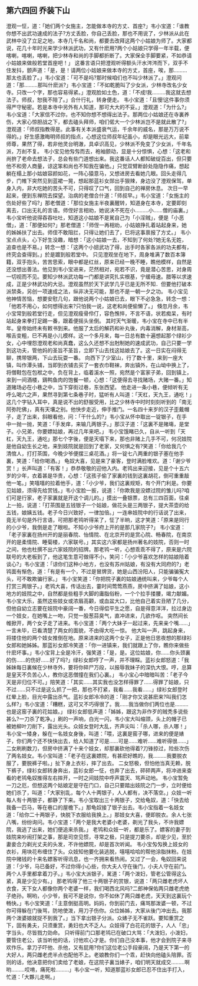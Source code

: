 ## 第六四回 乔装下山

澄观一怔，道：「她们两个女施主，怎能做本寺的方丈、首座?」韦小宝道：「谁教你想不出武功速成的法子?方丈丢脸，你自己丢脸，那也不用说了，少林派从此在武林中没了立足之地，本寺几千名和尚，都要去改拜这两个小姑娘为师了。大家都说，花几十年时光来学少林派武功，又有什麽用?两个小姑娘只学得一年半载，便喀喇，喀喇，喀喇，把少林寺和尚的手脚都折断了。大家保全手脚要紧，不如恭请小姑娘来做般若堂首座吧！」
这番言语只把澄观听得额头汗水涔涔而下，双手不住发抖，颤声道：「是，是！请两位小姑娘来做本寺的方丈，首座，唉，那………那太也丢脸了。」韦小宝道：「可不是吗?那时候咱们也不叫少林派了。」澄观问道：「那………那叫什麽派?」韦小宝道：「不如乾脆叫了少女派，少林寺改名少女寺。只改一个字，那也容易得紧。」澄观脸如土色，道：「不成!我………我这就去想法子。师叔，恕我不陪了。」合什行礼，转身便走。
韦小宝道：「且慢!这件事你须得严守秘密。若是本寺中另外有人知道，那可大大的不妥。」澄观道：「为什么?」韦小宝道：「大家信不过你，也不知你想不想得出法子。那两位小姑娘还在寺裏养伤，大家心惊胆战之下，都去磕头拜师，咱们偌大一个少林派岂不是就此散了?」澄观道：「师叔指教得是。此事有关本派盛衰气运，千余年的威名，那是万万说不得的。」好生感激晦明师叔的指点，心想这位师叔年纪虽小，却是眼光远大，前辈师尊，果然了得，若非他灵台明澈，具卓识高见，少林派不免变了少女派，千年名派，万刦不复。
韦小宝见他匁匁而去，袍袖颤动，显是十分惊惧，心想：「这老和尚拚了老命去想法子，总会有些门道想出来。我这番话人人都知破绽百出，但只要他不和旁人商量，谅这笨和尚也不知我在骗他。」只觉双臂断龄处隐隐作痛，想起躺在榻上那小姑娘容颜如花，一阵心猿意马，又想进房去看她几眼。回头走得几步，门帷下突然见到蓝裙一晃，想起那蓝衫女郧出手狠辣，身边没了澄观保驾，单身入内，非大吃她的苦头不可，只得叹了口气，回到自己的禅房休息。
次日一早起来，便到东禅院去探望。治病的老僧合什道：「师叔早。」韦小宝道：「女施主的伤处好些了吗?」那老僧道：「那位女施主半夜裏醒转，知道身在本寺，定要即刻离去，口出无礼的言语。师侄好言相劝，她说决不死在小………小……僧的庙裏。」韦小宝听他说得吞吞吐吐，知道这小姑娘不是駡自己为「小淫贼」，便是「小恶僧」，道：「那便如何?」那老僧道：「师侄一再相劝，小姑娘挣扎着站起身来，她的姊姊扶了出去。师侄不敢阻拦，只得让她们去了，巳将这事禀报了方丈。」
韦小宝点点头，心下好生没趣，暗想：「这小姑娘一去，不知到了何处?她无名无姓，追查也是不易。」转念一想：「这两个小妞武功了得，出手时各家各派的功夫都有，终究会查得到。」於是踱到般若堂中。
只见澄观坐在地下，周身堆满了数百本簿籍，双手抱头，苦苦思索，眼中都是红丝，原来已经一晚不睡，瞧他模样，自然是还没想出善法。他见到韦小宝进来，茫然相对，宛若不识，竟是潜心苦思，对身周一切视而不见。要知少林派武功每一门都是讲究扎实根基，宁缓毋速。腊等以求速成，正是少林武功的大忌。澄观虽然於天下武学几乎已是无所不知．但要他打破本派禁条，另创一项速成之法，纵非决无可能，那也不是一朝一夕之功。
韦小宝见他神情苦恼，想要安慰几句，跟他说两个小姑娘已去，眼下不必急急，转念一想：「他若不用心，如何想得出来?只怕我一说，这老和尚便偷懒了。」
倏忽月余，韦小宝常到般若堂行走，但见澄观瘦骨伶仃，容色憔悴，不言不语，状若痴呆，有时站起身来拳打足踢一番，跟着便摇头坐倒。
其时天气渐暖，韦小宝在寺中已有半年。皇帝始终未有敕书到来。他服了太后的解药和补丸後，内毒消解，身材渐高，喉舌变粗，巳不再是小儿模样。这一个多月来，每一日总有数十遍想起那个绿衫少女，心中埋怨澄观老和尚真蠢，这么久还想不出尅制她的速成武功，自己只要一学到这功夫，管他妈的圣旨不圣旨，立即下山去找这姑娘去了。这一日实在闷得无聊，携带银两，下山去玩耍一番。
向西下了少室山，行了数十里，来到一座大镇，叫作潭头铺，当即到衣铺去买了一套衣巾鞋袜，奔出镇外，在山坳中换上了，将僧鞋包在包袱之中，负在背上，临着溪水一照，宛然是个富家子弟，回到镇上，来到一间酒楼，鷄鸭鱼肉的饱餐一顿，心想：「这便得去寻找赌场，大赌一番。」知道赌场必在小巷之中，当下穿街过巷，东张西望。
他走进一条小巷，便倾听有无呼么喝六之声，果然寻到第七条巷子时，猛听有人叫道：「天杠，天九王，通吃！」这几个字钻入耳中，真是说不出的舒服受用，比之少林寺中时时刻刻听到的「南无阿弥陀佛」，真有天壤之别。他快步走近，伸手推门。一名四十来岁的汉子歪戴帽子，走了出来，斜眼看他，问：「干什么的?」韦小宝从怀中取出一锭银子，在手中一抛一抛，笑道：「手发痒，来输几两银子。」那汉子道：「这裏不是赌塲，是堂子。小兄弟，你要嫖姑娘，再过几年来吧。」 韦小宝饿睹已久，自从一听到「天杠，天九王，通吃」那七个字後，便是天塌下来，那也非赌上几手不可，何况妓院是他自幼生长之地，来到妓院就是回到了老家，又何惧之有?笑道：「你给我几个清倌人，打打茶围，今晚少爷便摆三桌花酒。」将一锭七八两重的银子塞在他手裏，笑道：「给你喝酒。」
龟奴大喜，见是来了豪客，登时满脸堆欢。道：「谢少爷赏！」长声叫道：「有客！」恭恭敬敬的迎他入内。老鸨出来迎接，见是个十五六岁的少年，衣着甚是华贵，心想：「这孩子偷了家裏的钱到这裏胡花，倒可重重敲他一笔。」笑嘻嘻的拉着他手，道：「小少爷，我们这裏规矩，有个开门利是。你要见姑娘，须得先给赏钱。」韦小宝脸一扳，说道：「你欺我是没嫖过院的雏儿吗?咱们可是行家，老子家裏就是开这个调儿的。」摸出一叠银票，总有三四百面，往桌上一拍，说道：「打茶围是五钱银子一个姑娘，做花头是三两银子，提大茶壶的给五钱，娘姨五钱。老子今日兴致好，一律加倍。」一连串妓院中的行话说了出来，竟无半句是外行言语，可把那老鸨听得呆了，怔了半晌，这才笑道：「原来是同行的小少爷，我倒是走了眼啦。不知小少爷府上开的是那几家院子?」
韦小宝道：「老子家裏在扬州开的是丽春院、怡情院、在北京开的是赏心院、畅春院，在南京开的是柔情院、睡菊楼，六家联号。」其实这六家都是扬州著名的妓院，否则一时之间，他也杜撰不出六家妓院的招牌。那老鸨一听，心想乖乖不得了，原来是六院联号的大老板到了，他这笔生意可做得不小，笑问：「小少爷喜欢怎样的姑娘陪着谈心?」韦小宝道：「谅你们这种小地方，也没有苏州姑娘，有没有大同府的?」老鸨面有惭色，道：「有是有一个，不过是冒牌货，她是山西汾阳人，只能骗骗寃大头，可不敢欺骗行家。」
韦小宝笑道：「你把院子裏的姑娘通统叫来，少爷每个人打赏三两银子。」老鸨大喜，传话出去，霎时间莺莺燕燕，房中挤满了姑娘，这小地方的妓院之中，自然都是些粗手大脚的庸脂俗粉，一个个拉手搂腰，竭力献媚。韦小宝大乐，虽然这些妓女或浓眉高颧，或血盆大口，比他自己着实丑陋了几分，但他自幼立志要在妓院中豪阔一番，今日得偿平生之愿，自是得意洋洋，拉过身边一个妓女，在她嘴上一吻，只觉一股葱蒜臭气，直冲进来，几欲作呕。
突然间长帷掀开，两个女子走了进来。韦小宝道：「两个大妹子一起过来，先来亲个嘴……」一言未毕，已看清楚了两女的面貌，不由得大吃一惊。
他大叫一声，跳起身来，将搂住他的两个妓女推倒在地。原来进来的这两个女子，正是他日思夜想的那绿衫女郎和她姊姊。那蓝衫女郎冷笑道：「你一进镇来，我们就跟上了你，瞧你来做些什麽坏事。」韦小宝背上全是冷汗，强笑道：「是，是。这位姑娘，你……你头颈裏的伤……的伤好……好了吗?」绿衫女郎哼了一声，并不理睬。蓝衫女郎怒道：「我姊妹每日裏候在少林寺外，要将你碎尸万段，以报辱我妹子的深仇大恨。哼，总算是皇天不负苦心人，教你这恶僧撞在我们心裏。」
韦小宝心中暗暗叫苦：「老子今天是非归位不可。」陪笑道：「其实……其实我也没怎样得罪了……得罪了姑娘，只不过……只不过是这么抓了一把，那也不打紧，我看……我看……」绿衫女郎登时红晕上脸，目光中露出杀气。蓝衫女郎冷冷的道：「刚才你又说甚麽来?叫我们怎么样?」韦小宝道：「糟糕，这可又不巧得很了。我……我当做你们两位也是………也是这窑子裏的花姑娘。」
绿衫女郎低声道：「姊姊，跟这为非作歹的贼秃多说些甚么?一刀杀了乾净。」刷的一声响，白光一闪，韦小宝大叫缩颈，头上的帽子已被她柳叶刀削下，露出光头。众妓女登时大乱，齐声尖叫：「杀人哪，杀人哪！」韦小宝一矮身，躲在一名妓女身後，叫道：「喂，这裏是窑子哪，进来的便是婊子，你们两个还不快快出去，给人知道了可是……可是……难听……难听得很……」二女刷刷数刀，但房中挤满了十来个妓女，却那裏砍他得着?刀锋掠过，险些次伤了两名妓女。韦小宝叫道：「老子在这裏嫖院，有甚麽好瞧的，我………我要脱衣服了，要脱裤子啦。」扯下身上衣衫，摔了出去。
二女怒极，但怕他当真无赖，脱下裤子，绿衫女郎转身奔出，蓝衫女郎一怔，也奔了出去，砰砰两声，将冲进来查看的老鸨龟奴推得左右摔开，一时之间妓院中呼声震天、骂声动地。
韦小宝暂免一刀之厄，但想这两个姑娘定是守在门口，自己只要踏出妓院之门一步，立时便给她们杀了，叫道：「大家别乱，每个人十两银子，人人都有，决不落空。」众妓一听每人有十两银子，都静了下来。韦小宝取出三十两银子，交给龟奴，道：「快去给我备一匹马，等在巷口的屋檐下。」那龟奴接了银子出去。韦小宝指着一名妓女道：「给你二十两银子，快脱下衣服给我换上。」那妓女大喜，便即脱衣。余人七张八嘴，纷纷询问。韦小宝道：「两个是我大老婆小老婆，剃光了我头，不许我嫖院，我逃了出来，她们便追来杀我。」
老鸨和众妓一听，都是乐了。嫖客的妻子到妓院来吵闹打架之事，那是司空见惯，寻常之极，只是提刀要杀，却是少见，至於妻妾合力剃光丈夫的头发，不许他嫖院，却是首次听闻。
韦小宝匁匁换上妓女的衣衫，用块花布缠住了头。众妓知他要化装逃脱，嘻嘻哈哈的帮他涂脂抹粉。在妓院中赌钱的十来名嫖客听得讯息，也一齐拥来看热闹。又过了一会，龟奴回来说道：「少爷，马已备好，不过你得小心些，你大夫人守在後门，小夫人守在前门。两个人手里都拿着刀子。」韦小宝大派银子，駡道：「两个泼妇，管老公管得这么紧，真是少见少有。」
那老鸨得了他三十两银子的赏银，说道：「两只雌老虎坏人衣食，天下女人都像你两个老婆一样，我们喝西北风吗?二郎神保佑两只雌老虎绝子绝孙。啊哟，小少爷，我可不是说你，你不如休了两只雌老虎，天天到这裏玩个畅快。」韦小宝笑道：「主意倒挺高明。妈妈，你到前门去，痛骂那泼婆一顿，不过你可得躲在门後骂，防地使泼，用刀子伤你。众位姊姊，大家从後门冲出去。我那两个泼婆娘就捉不到我了。」当下拿出银子分派。众婊子无不雀跃。要知重赏之下，固有勇夫，只须重赏，勇妇也大不乏人。众妓得了白花花的银子，人人「忠」字当头，尽皆戮力効命。
只听得前门口那老鸨已在破口大骂：「大泼妇，小泼妇，要管住老公，该当听他的话，讨他欢心才是。你们自己没本事，他才会到院子来寻欢作乐。拿刀子吓他、杀他，又有屁用?你们这位老公手段豪阔，乃是天下第一的大好人，两只雌老虎半点也配他不上。老娘教你们一个乖，赶快向他磕头陪罪。否则的话，他决意把你们卖给了老娘，在这院子裏当婊子，咱们明天就成交………啊哟………哎唷，痛死啦………」韦小宝一听，知道那蓝衫女郎已忍不住出手打入，忙道：「大夥儿走啊。」